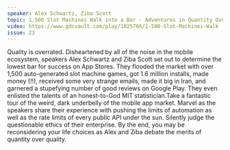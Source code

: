 ```yaml
---
speaker: Alex Schwartz, Ziba Scott
topic: 1,500 Slot Machines Walk into a Bar - Adventures in Quantity Over Quality
video: https://www.gdcvault.com/play/1025766/1-500-Slot-Machines-Walk
issue: 23
---
```


Quality is overrated. Disheartened by all of the noise in the mobile ecosystem, speakers Alex Schwartz and Ziba Scott set out to determine the lowest bar for success on App Stores. They flooded the market with over 1,500 auto-generated slot machine games, got 1.6 million installs, made money (!!), received some very strange emails, made it big in Iran, and garnered a stupefying number of good reviews on Google Play. They even enlisted the talents of an honest-to-God MIT statistician.Take a fantastic tour of the weird, dark underbelly of the mobile app market. Marvel as the speakers share their experience with pushing the limits of automation as well as the rate limits of every public API under the sun. Silently judge the questionable ethics of their enterprise. By the end, you may be reconsidering your life choices as Alex and Ziba debate the merits of quantity over quality.
